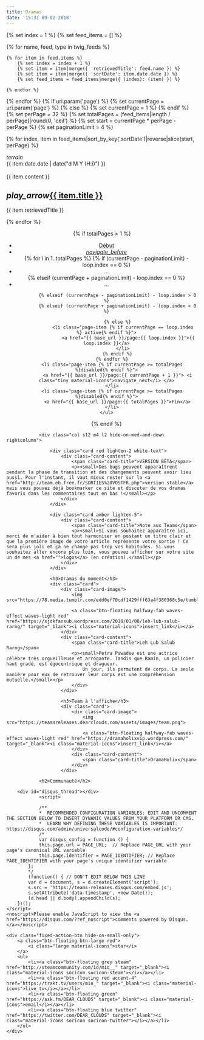 ```yaml
---
title: Dramas
date: '15:31 09-02-2018'
---
```


<div class="row">
<div class="col s12 m12 l10">


{% set index = 1 %}
{% set feed_items = [] %}

{% for name, feed, type in twig_feeds %}

    {% for item in feed.items %}
        {% set index = index + 1 %}
        {% set item = item|merge({ 'retrievedTitle': feed.name }) %}
        {% set item = item|merge({ 'sortDate': item.date.date }) %}
        {% set feed_items = feed_items|merge({ (index): (item) }) %}

    {% endfor %}
{% endfor %}
{% if uri.param('page') %}
    {% set currentPage = uri.param('page') %}
{% else %}
    {% set currentPage = 1 %}
{% endif %}
{% set perPage = 32 %}
{% set totalPages = (feed_items|length / perPage)|round(0, 'ceil') %}
{% set start = currentPage * perPage - perPage %}
{% set paginationLimit = 4 %}

{% for index, item in feed_items|sort_by_key('sortDate')|reverse|slice(start, perPage) %}

<div class="col s12 m6 l4 xl3">
<div class="card">
<span class="top-icon"><i class="material-icons">terrain</i></span>
<div class="rssincl-itemdate">{{ item.date.date | date("d M Y (H:i)") }}</div><br>
<div class="item-image">{{ item.content }}</div>
 <h2 class="truncate"><i class="tiny material-icons">play_arrow</i><a href="{{ item.url }}" target="_blank">{{ item.title }}</a></h2>
<div class="rssincl-itemfeedtitle">{{ item.retrievedTitle }}</div>
</div>
</div>


{% endfor %}

<div class="gap"></div>

<center>
{% if totalPages > 1 %}
<div class="gap"></div>
    <ul class="pagination">
        <li class="page-item {% if currentPage <= 1 %}disabled{% endif %}">
            <a href="{{ base_url }}/page:{{ 1 }}">Début</a>
        </li>
        <li class="page-item {% if currentPage <= 1 %}disabled{% endif %}">
            <a href="{{ base_url }}/page:{{ currentPage - 1 }}"><i class="tiny material-icons">navigate_before</i></a>
        </li>
        {% for i in 1..totalPages %}
            {% if (currentPage - paginationLimit) - loop.index == 0 %}
                <li class="page-item">
                    <span>&hellip;</span>
                </li>
            {% elseif (currentPage + paginationLimit) - loop.index == 0 %}
                <li class="page-item">
                    <span>&hellip;</span>
                </li>

            {% elseif (currentPage - paginationLimit) - loop.index > 0 %}
            {% elseif (currentPage + paginationLimit) - loop.index < 0 %}

            {% else %}
                <li class="page-item {% if currentPage == loop.index  %} active{% endif %}">
                    <a href="{{ base_url }}/page:{{ loop.index }}">{{ loop.index }}</a>
                </li>
            {% endif %}
        {% endfor %}
        <li class="page-item {% if currentPage >= totalPages %}disabled{% endif %}">
            <a href="{{ base_url }}/page:{{ currentPage + 1 }}"> <i class="tiny material-icons">navigate_next</i> </a>
        </li>
        <li class="page-item {% if currentPage >= totalPages %}disabled{% endif %}">
            <a href="{{ base_url }}/page:{{ totalPages }}">Fin</a>
        </li>
    </ul>
{% endif %}
</center>


  </div>


				<div class="col s12 m4 l2 hide-on-med-and-down rightcolumn">

					<div class="card red lighten-2 white-text">
						<div class="card-content">
							<span class="card-title">VERSION BÊTA</span>
							<p><small>Des bugs peuvent apparaîtrent pendant la phase de transition et des changements peuvent avoir lieu aussi. Pour l'instant, il vaut mieux rester sur la <a href="http://team.eb.free.fr/SORTIES%20VOSTFR.php">version stable</a> mais vous pouvez déjà bookmarker ce site et discuter de vos dramas favoris dans les commentaires tout en bas !</small></p>
						</div>
					</div>

					<div class="card amber lighten-5">
						<div class="card-content">
							<span class="card-title">Note aux Teams</span>
							<p><small>Si vous souhaitez apparaître ici, merci de m'aider à bien tout harmoniser en postant un titre clair et que la première image de votre article représente votre sortie ! Ce sera plus joli et ça ne change pas trop vos habitudes. Si vous souhaitez aller encore plus loin, vous pouvez afficher sur votre site un de mes <a href="">logos</a> (en création).</small></p>
						</div>
					</div>

					<h3>Dramas du moment</h3>
					<div class="card">
						<div class="card-image">
							<img src="https://78.media.tumblr.com/edd0ef70cdf1429fff63a4f380368c5e/tumblr_o2dx18csTn1twd51do6_r1_250.gif">

							<a class="btn-floating halfway-fab waves-effect waves-light red" href="https://sjdkfansub.wordpress.com/2018/01/08/leh-lub-salub-rarng/" target="_blank"><i class="material-icons">insert_link</i></a>
						</div>
						<div class="card-content">
							<span class="card-title">Leh Lub Salub Rarng</span>
							<p><small>Petra Pawadee est une actrice célèbre très orgueilleuse et arrogante. Tandis que Ramin, un policier haut gradé, est égocentrique et dragueur.
								Un jour, ils permutent de corps. La seule manière pour eux de retrouver leur corps est une compréhension mutuelle.</small></p>
							</div>
						</div>

						<h3>Team à l'affiche</h3>
						<div class="card">
							<div class="card-image">
								<img src="https://teamsreleases.dearclouds.com/assets/images/team.png">

								<a class="btn-floating halfway-fab waves-effect waves-light red" href="https://dramaholixvip.wordpress.com/" target="_blank"><i class="material-icons">insert_link</i></a>
							</div>
							<div class="card-content">
								<span class="card-title">DramaHolix</span>
							</div>
						</div>

</div>
</div>

<section id="communaute" class="scrollspy">

				<h2>Communauté</h2>

        <div id="disqus_thread"></div>
				<script>

				/**
				*  RECOMMENDED CONFIGURATION VARIABLES: EDIT AND UNCOMMENT THE SECTION BELOW TO INSERT DYNAMIC VALUES FROM YOUR PLATFORM OR CMS.
				*  LEARN WHY DEFINING THESE VARIABLES IS IMPORTANT: https://disqus.com/admin/universalcode/#configuration-variables*/
				/*
				var disqus_config = function () {
				this.page.url = PAGE_URL;  // Replace PAGE_URL with your page's canonical URL variable
				this.page.identifier = PAGE_IDENTIFIER; // Replace PAGE_IDENTIFIER with your page's unique identifier variable
			};
			*/
			(function() { // DON'T EDIT BELOW THIS LINE
			var d = document, s = d.createElement('script');
			s.src = 'https://teams-releases.disqus.com/embed.js';
			s.setAttribute('data-timestamp', +new Date());
			(d.head || d.body).appendChild(s);
		})();
	</script>
	<noscript>Please enable JavaScript to view the <a href="https://disqus.com/?ref_noscript">comments powered by Disqus.</a></noscript>

</section>


	<div class="fixed-action-btn hide-on-small-only">
		<a class="btn-floating btn-large red">
			<i class="large material-icons">star</i>
		</a>
		<ul>
			<li><a class="btn-floating grey steam" href="http://steamcommunity.com/id/mio__" target="_blank"><i class="material-icons socicon socicon-steam"></i></a></li>
			<li><a class="btn-floating red accent-4" href="https://trakt.tv/users/mio_" target="_blank"><i class="material-icons">live_tv</i></a></li>
			<li><a class="btn-floating green" href="https://ask.fm/DEAR_CLOUDS" target="_blank"><i class="material-icons">email</i></a></li>
			<li><a class="btn-floating blue twitter" href="https://twitter.com/DEAR_CLOUDS" target="_blank"><i class="material-icons socicon socicon-twitter"></i></a></li>
		</ul>
	</div>
